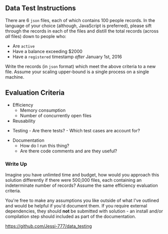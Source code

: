

## Data Test Instructions

There are 6 `json` files, each of which contains 100 people records. In the language of your choice (although, JavaScript is preferred), please sift through the records in each of the files and distill the total records (across _all_ files) down to people who:

- Are `active`
- Have a balance exceeding $2000
- Have a `registered` timestamp _after_ January 1st, 2016

Write the records (in `json` format) which meet the above criteria to a new file. Assume your scaling upper-bound is a single process on a single machine.

## Evaluation Criteria

<!-- files being read from disc successfully in an efficient way -->

- Efficiency
  - Memory consumption
  - Number of concurrently open files
- Reusability
<!-- got test rig up and checking my work
     shipping with 100% coverage treating this like commercial code. -->
- Testing - Are there tests? - Which test cases are account for?
<!-- hooked up git pages for documentation then moved to typecods. -->
- Documentation
  - How do I run this thing?
  - Are there code comments and are they useful?

### Write Up

Imagine you have unlimted time and budget, how would you approach this solution differently if there were 500,000 files, each containing an indeterminate number of records? Assume the same efficiency evaluation criteria.

You're free to make any assumptions you like outside of what I've outlined and would be helpful if you'd document them. If you require external dependencies, they should **not** be submitted with solution - an install and/or compilation step should included as part of the documentation.

<!-- documentation docs url -->
https://github.com/Jessi-777/data_testing
